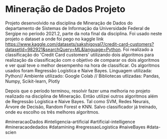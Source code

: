 # Mineração de Dados Projeto
Projeto desenvolvido na disciplina de Mineração de Dados do departamento de Sistemas de Informação da Universidade Federal de Sergipe no período 2021.2, parte da nota final da disciplina.
Foi usado neste projeto o dataset a onde foi pego no kaggle link https://www.kaggle.com/datasets/sakshigoyal7/credit-card-customers?datasetId=982921&searchQuery=ML&language=Python.
Foi realizado a classificação do 'Credit Card customers' utilizando dois algoritmos para realização da classificação com o objetivo de comparar os dois algoritmos e ver qual teve o melhor desempenho na hora de classificar. Os algoritmos usados foram Regressão Logística e Naive Bayes.
Linguagem utilizada: Python// Ambiente utilizado: Google Colab // Bibliotecas utlizadas: Pandas, Numpy, Scikit-learn, Plotly

Depois que o período terminou, resolvir fazer uma melhoria no projeto realizado na disciplina de Mineração. Então utilizei outros algoritmos além de Regressão Logística e Naive Bayes. Tal como SVM, Redes Neurais, Árvore de Decisão, Random Forest e KNN.
Salvo classificador já treinado, onde eu escolho os três melhores algoritmos.

#mineracaoDados #inteligencia-artificial #artificial-intelligence #mineracaodedados #datamining #regressaoLogistica #naiveBayes #data-scien
